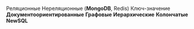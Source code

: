 
Реляционные
Нереляционные (**MongoDB**, Redis)
Ключ-значение
**Документоориентированные**
**Графовые**
**Иерархические**
**Колончатые**
**NewSQL**